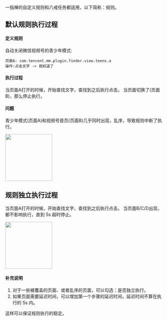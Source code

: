 一指禅的自定义规则和八戒任务都适用，以下简称：规则。

## 默认规则执行过程
#### 定义规则
自动关闭微信视频号的青少年模式:
```
页面A: com.tencent.mm.plugin.finder.view.teens.a  
操作:点击文字 -> 我知道了
```
#### 执行过程
当页面A打开的时候，开始查找文字，查找到之后执行点击。
当页面切换了(页面B)，那么停止执行。

#### 问题
青少年模式(页面A)和视频号首页(页面B)几乎同时出现，乱序，导致规则中断了执行。

<img src="https://raw.githubusercontent.com/wiki/jdlingyu/ad-wars/images/we_chat_teen.jpg" width="150">

## 规则独立执行过程
当页面A打开的时候，开始查找文字，查找到之后执行点击。
当页面B/C/D出现，都不影响执行，直到 5s 超时停止。

<img src="https://raw.githubusercontent.com/wiki/jdlingyu/ad-wars/images/we_chat_skip_teen.jpg" width="150">

#### 补充说明
1. 对于一些被覆盖的页面、或者乱序的页面，可以勾选：是否独立执行。
2. 如果页面需要延迟时间，可以增加第一个步骤的延迟时间，延迟时间不算在执行的 5s 内。

这样可以保证规则执行的稳定。